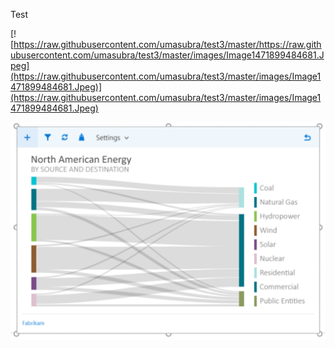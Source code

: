 
Test

[![https://raw.githubusercontent.com/umasubra/test3/master/https://raw.githubusercontent.com/umasubra/test3/master/images/Image1471899484681.Jpeg](https://raw.githubusercontent.com/umasubra/test3/master/images/Image1471899484681.Jpeg)](https://raw.githubusercontent.com/umasubra/test3/master/images/Image1471899484681.Jpeg)

[![images/Image1471900706353.Png](https://raw.githubusercontent.com/umasubra/test3/master/images/Image1471900706353.Png)](https://raw.githubusercontent.com/umasubra/test3/master/images/Image1471900706353.Png)
